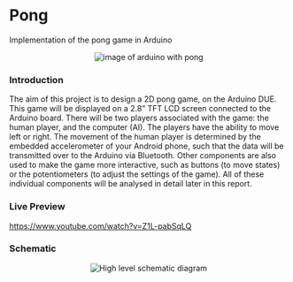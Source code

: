 # Pong
Implementation of the pong game in Arduino

<center><img src="http://i.imgur.com/hy0QUQQ.png" alt="image of arduino with pong" /></center>

<h3>Introduction</h3>
<p>The aim of this project is to design a 2D pong game, on the Arduino DUE. This game will be displayed on a 2.8” TFT LCD screen connected to the Arduino board. There will be two players associated with the game: the human player, and the computer (AI). The players have the ability to move left or right. The movement of the human player is determined by the embedded accelerometer of your Android phone, such that the data will be transmitted over to the Arduino via Bluetooth. Other components are also used to make the game more interactive, such as buttons (to move states) or the potentiometers (to adjust the settings of the game). All of these individual components will be analysed in detail later in this report. </p>

<h3>Live Preview</h3>
<a href="https://www.youtube.com/watch?v=Z1L-pabSqLQ" target="_blank">https://www.youtube.com/watch?v=Z1L-pabSqLQ</a> 

<h3>Schematic</h3>
<center><img src="http://i.imgur.com/dihleEe.png" alt="High level schematic diagram" /></center>
